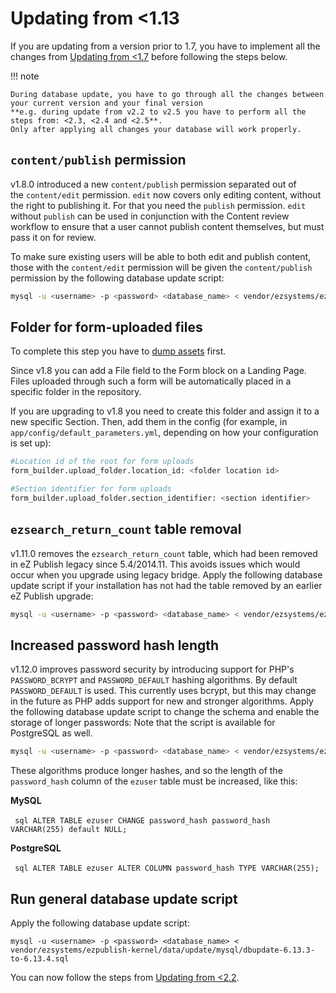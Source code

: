 # Updating from <1.13
    
If you are updating from a version prior to 1.7, you have to implement all the changes from [Updating from <1.7](4_update_1.7.md) before following the steps below.

!!! note

    During database update, you have to go through all the changes between your current version and your final version
    **e.g. during update from v2.2 to v2.5 you have to perform all the steps from: <2.3, <2.4 and <2.5**.
    Only after applying all changes your database will work properly.

## `content/publish` permission

v1.8.0 introduced a new `content/publish` permission separated out of the `content/edit` permission.
`edit` now covers only editing content, without the right to publishing it. For that you need the `publish` permission.
`edit` without `publish` can be used in conjunction with the Content review workflow to ensure that a user cannot publish content themselves, but must pass it on for review.

To make sure existing users will be able to both edit and publish content, those with the `content/edit` permission will be given the `content/publish` permission by the following database update script:

``` bash
mysql -u <username> -p <password> <database_name> < vendor/ezsystems/ezpublish-kernel/data/update/mysql/dbupdate-6.7.0-to-6.8.0.sql
```

## Folder for form-uploaded files

To complete this step you have to [dump assets](#5-dump-assets) first.

Since v1.8 you can add a File field to the Form block on a Landing Page.
Files uploaded through such a form will be automatically placed in a specific folder in the repository.

If you are upgrading to v1.8 you need to create this folder and assign it to a new specific Section.
Then, add them in the config (for example, in `app/config/default_parameters.yml`, depending on how your configuration is set up):

``` bash
#Location id of the root for form uploads
form_builder.upload_folder.location_id: <folder location id>

#Section identifier for form uploads
form_builder.upload_folder.section_identifier: <section identifier>
```

## `ezsearch_return_count` table removal

v1.11.0 removes the `ezsearch_return_count` table, which had been removed in eZ Publish legacy since 5.4/2014.11.
This avoids issues which would occur when you upgrade using legacy bridge.
Apply the following database update script if your installation has not had the table removed by an earlier eZ Publish upgrade:

``` bash
mysql -u <username> -p <password> <database_name> < vendor/ezsystems/ezpublish-kernel/data/update/mysql/dbupdate-6.10.0-to-6.11.0.sql
```

## Increased password hash length

v1.12.0 improves password security by introducing support for PHP's `PASSWORD_BCRYPT` and `PASSWORD_DEFAULT` hashing algorithms.
By default `PASSWORD_DEFAULT` is used.
This currently uses bcrypt, but this may change in the future as PHP adds support for new and stronger algorithms.
Apply the following database update script to change the schema and enable the storage of longer passwords:
Note that the script is available for PostgreSQL as well.

``` bash
mysql -u <username> -p <password> <database_name> < vendor/ezsystems/ezpublish-kernel/data/update/mysql/dbupdate-6.11.0-to-6.12.0.sql
```

These algorithms produce longer hashes, and so the length of the `password_hash` column of the `ezuser` table must be increased, like this:

**MySQL**

​``` sql
ALTER TABLE ezuser CHANGE password_hash password_hash VARCHAR(255) default NULL;
​```

**PostgreSQL**

​``` sql
ALTER TABLE ezuser ALTER COLUMN password_hash TYPE VARCHAR(255);
​```

## Run general database update script

Apply the following database update script:

`mysql -u <username> -p <password> <database_name> < vendor/ezsystems/ezpublish-kernel/data/update/mysql/dbupdate-6.13.3-to-6.13.4.sql`

You can now follow the steps from [Updating from <2.2](4_update_2.2.md).